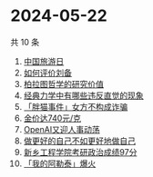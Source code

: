# 2024-05-22

共 10 条

<!-- BEGIN -->
<!-- 最后更新时间 Wed May 22 2024 07:11:40 GMT+0800 (China Standard Time) -->

1. [中国旅游日](https://www.zhihu.com/search?q=%E4%B8%AD%E5%9B%BD%E6%97%85%E6%B8%B8%E6%97%A5)
1. [如何评价刘备](https://www.zhihu.com/search?q=%E5%A6%82%E4%BD%95%E8%AF%84%E4%BB%B7%E5%88%98%E5%A4%87)
1. [柏拉图哲学的研究价值](https://www.zhihu.com/search?q=%E6%9F%8F%E6%8B%89%E5%9B%BE%E5%93%B2%E5%AD%A6%E7%9A%84%E7%A0%94%E7%A9%B6%E4%BB%B7%E5%80%BC)
1. [经典力学中有哪些违反直觉的现象](https://www.zhihu.com/search?q=%E7%BB%8F%E5%85%B8%E5%8A%9B%E5%AD%A6%E4%B8%AD%E6%9C%89%E5%93%AA%E4%BA%9B%E8%BF%9D%E5%8F%8D%E7%9B%B4%E8%A7%89%E7%9A%84%E7%8E%B0%E8%B1%A1)
1. [「胖猫事件」女方不构成诈骗](https://www.zhihu.com/search?q=%E3%80%8C%E8%83%96%E7%8C%AB%E4%BA%8B%E4%BB%B6%E3%80%8D%E5%A5%B3%E6%96%B9%E4%B8%8D%E6%9E%84%E6%88%90%E8%AF%88%E9%AA%97)
1. [金价达740元/克](https://www.zhihu.com/search?q=%E9%87%91%E4%BB%B7%E8%BE%BE740%E5%85%83%2F%E5%85%8B)
1. [OpenAI又迎人事动荡](https://www.zhihu.com/search?q=OpenAI%E5%8F%88%E8%BF%8E%E4%BA%BA%E4%BA%8B%E5%8A%A8%E8%8D%A1)
1. [做更好的自己不如更好地做自己](https://www.zhihu.com/search?q=%E5%81%9A%E6%9B%B4%E5%A5%BD%E7%9A%84%E8%87%AA%E5%B7%B1%E4%B8%8D%E5%A6%82%E6%9B%B4%E5%A5%BD%E5%9C%B0%E5%81%9A%E8%87%AA%E5%B7%B1)
1. [新乡工程学院考研政治成绩97分](https://www.zhihu.com/search?q=%E6%96%B0%E4%B9%A1%E5%B7%A5%E7%A8%8B%E5%AD%A6%E9%99%A2%E8%80%83%E7%A0%94%E6%94%BF%E6%B2%BB%E6%88%90%E7%BB%A997%E5%88%86)
1. [「我的阿勒泰」爆火](https://www.zhihu.com/search?q=%E3%80%8C%E6%88%91%E7%9A%84%E9%98%BF%E5%8B%92%E6%B3%B0%E3%80%8D%E7%88%86%E7%81%AB)

<!-- END -->
